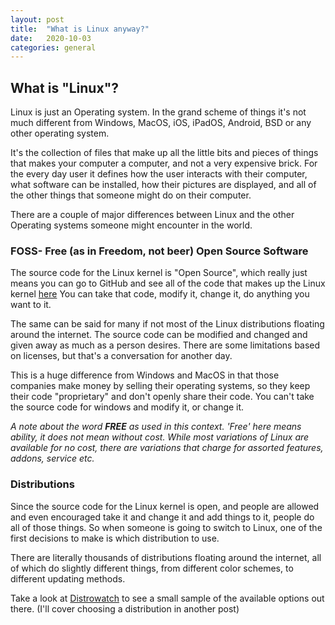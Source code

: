 ```yaml
---
layout: post
title:  "What is Linux anyway?"
date:   2020-10-03
categories: general
---
```


## What is "Linux"?

Linux is just an Operating system.  In the grand scheme of things it's not much
different from Windows, MacOS, iOS, iPadOS, Android, BSD or any other operating system. 

It's the collection of files that make up all the little bits and pieces of things that makes your computer a
computer, and not a very expensive brick.  For the every day user it defines how the user interacts with
their computer, what software can be installed, how their pictures are displayed, and all of the
other things that someone might do on their computer.  

There are a couple of major differences between Linux and the other Operating systems someone might
encounter in the world.  

### FOSS- Free (as in Freedom, not beer) Open Source Software

The source code for the Linux kernel is "Open Source", which really  just means you can go to GitHub
and see all of the code that makes up the Linux kernel [here](https://github.com/torvalds/linux) You
can take that code, modify it, change it, do anything you want to it.  

The same can be said for many if not most of the Linux distributions floating around the internet.
The source code can be modified and changed and given away as much as a person desires. There are
some limitations based on licenses, but that's a conversation for another day.  

This is a huge difference from Windows and MacOS in that those companies make money by selling their
operating systems, so they keep their code "proprietary" and don't openly share their code.  You
can't take the source code for windows and modify it, or change it.  

*A note about the word **FREE** as used in this context.  'Free' here means ability, it does not
mean without cost.  While most variations of Linux are available for no cost, there are variations
that charge for assorted features, addons, service etc.*

### Distributions

Since the source code for the Linux kernel is open, and people are allowed and even encouraged take
it and change it and add things to it, people do all of those things.  So when someone is going to
switch to Linux, one of the first decisions to make is which distribution to use.  

There are literally thousands of distributions floating around the internet, all of which do
slightly different things, from different color schemes, to different updating methods.  

Take a look at [Distrowatch](https://distrowatch.com/) to see a small sample of the available
options out there.  (I'll cover choosing a distribution in another post)



